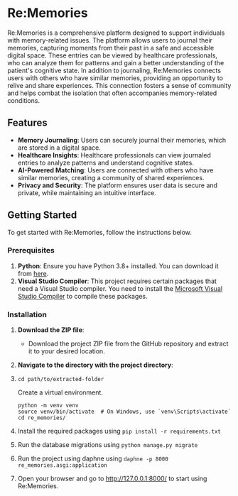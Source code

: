 # Re:Memories

Re:Memories is a comprehensive platform designed to support individuals with memory-related issues. The platform allows users to journal their memories, capturing moments from their past in a safe and accessible digital space. These entries can be viewed by healthcare professionals, who can analyze them for patterns and gain a better understanding of the patient's cognitive state. In addition to journaling, Re:Memories connects users with others who have similar memories, providing an opportunity to relive and share experiences. This connection fosters a sense of community and helps combat the isolation that often accompanies memory-related conditions.

## Features

- **Memory Journaling**: Users can securely journal their memories, which are stored in a digital space.
- **Healthcare Insights**: Healthcare professionals can view journaled entries to analyze patterns and understand cognitive states.
- **AI-Powered Matching**: Users are connected with others who have similar memories, creating a community of shared experiences.
- **Privacy and Security**: The platform ensures user data is secure and private, while maintaining an intuitive interface.

## Getting Started

To get started with Re:Memories, follow the instructions below.

### Prerequisites

1. **Python**: Ensure you have Python 3.8+ installed. You can download it from [here](https://www.python.org/downloads/).
2. **Visual Studio Compiler**: This project requires certain packages that need a Visual Studio compiler. You need to install the [Microsoft Visual Studio Compiler](https://visualstudio.microsoft.com/vs/features/cplusplus/) to compile these packages.

### Installation

1. **Download the ZIP file**: 
   - Download the project ZIP file from the GitHub repository and extract it to your desired location.

2. **Navigate to the directory with the project directory**:
3. ```
   cd path/to/extracted-folder
   ```
   Create a virtual environment.
   ```
   python -m venv venv
   source venv/bin/activate  # On Windows, use `venv\Scripts\activate`
   cd re_memories/
   ```
4. Install the required packages using ```pip install -r requirements.txt```
5. Run the database migrations using ```python manage.py migrate```
6. Run the project using daphne using ```daphne -p 8000 re_memories.asgi:application```
7. Open your browser and go to http://127.0.0.1:8000/ to start using Re:Memories.
   

